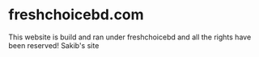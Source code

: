 # freshchoicebd.com
This website is build and ran under freshchoicebd and all the rights have been reserved!
Sakib's site
